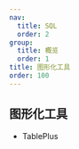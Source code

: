 ```yaml
---
nav:
  title: SQL
  order: 2
group:
  title: 概览
  order: 1
title: 图形化工具
order: 100
---
```


## 图形化工具

- TablePlus
